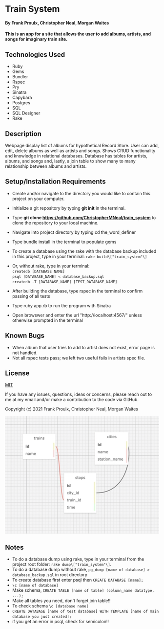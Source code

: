 # Train System

#### By Frank Proulx, Christopher Neal, Morgan Waites
 
#### This is an app for a site that allows the user to add albums, artists, and songs for imaginary train site.

## Technologies Used

* Ruby
* Gems
* Bundler
* Rspec
* Pry
* Sinatra
* Capybara
* Postgres
* SQL
* SQL Designer
* Rake

## Description

  Webpage display list of albums for hypothetical Record Store. User can add, edit, delete albums as well as artists and songs. Shows CRUD functionality and knowledge in relational databases. Database has tables for artists, albums, and songs and, lastly, a join table to show many to many relationship between albums and artists.

## Setup/Installation Requirements

* Create and/or navigate to the directory you would like to contain this project on your computer.
* Initialize a git repository by typing **git init** in the terminal.
* Type **git clone https://github.com/ChristopherMNeal/train_system** to clone the repository to your local machine.
* Navigate into project directory by typing cd the_word_definer  
* Type bundle install in the terminal to populate gems
* To create a database using the rake with the database backup included in this project, type in your terminal: 
      `rake build\["train_system"\]`

* Or, without rake, type in your terminal:  
      `createdb [DATABASE NAME]`  
      `psql [DATABASE_NAME] < database_backup.sql`  
      `createdb -T [DATABASE_NAME] [TEST_DATABASE_NAME]`

* After building the database, type rspec in the terminal to confirm passing of all tests  
* Type ruby app.rb to run the program with Sinatra
* Open browswer and enter the url "http://localhost:4567/" unless otherwise prompted in the terminal

## Known Bugs

* When album that user tries to add to artist does not exist, error page is not handled.
* Not all rspec tests pass; we left two useful fails in artists spec file.

## License

[MIT](https://opensource.org/licenses/MIT)

If you have any issues, questions, ideas or concerns, please reach out to me at my email and/or make a contribution to the code via GitHub.  

Copyright (c) 2021 Frank Proulx, Christopher Neal, Morgan Waites

![image_of_database_schema](./public/train_system_schema.png)

## Notes

* To do a database dump using rake, type in your terminal from the project root folder: `rake dump\["train_system"\]`.
* To do a database dump without rake, `pg_dump [name of database] > database_backup.sql` in root directory
* To create database first enter psql then `CREATE DATABASE [name];`
* `\c [name of database]`
* Make schema, `CREATE TABLE [name of table] (column_name datatype, ...);`
* Make all tables you need, don't forget join table!!
* To check schema `\d [database name]`
* `CREATE DATABASE [name of test database] WITH TEMPLATE [name of main database you just created];`
* if you get an error in psql, check for semicolon!! 